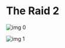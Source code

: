 # The Raid 2

![img 0](https://i.imgur.com/e5HSuP0.jpg)

![img 1](https://i.imgur.com/FgXk7y7.png)

